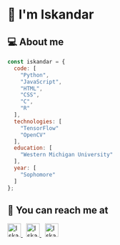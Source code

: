 # &#128126; I'm Iskandar

<h2 align="left">&#128187; About me</h2>

```javascript
const iskandar = {
  code: [
    "Python",
    "JavaScript",
    "HTML",
    "CSS",
    "C",
    "R"
  ],
  technologies: [
    "TensorFlow"
    "OpenCV"
  ],
  education: [
    "Western Michigan University"
  ],
  year: [
    "Sophomore"
  ]
};
```

<h2 align="left">&#128242; You can reach me at</h2>

<p align="left">
  <a href="https://www.linkedin.com/in/iskandar-kholmatov-b61ba51ab/"  target="_blank">
    <img src="https://www.vectorlogo.zone/logos/linkedin/linkedin-icon.svg" alt="Iskandar Kholmatov's LinkedIn Profile" height="30" width="30">
  </a>
  &nbsp;
  <a href="https://stackoverflow.com/users/18042180/iskandar" target="_blank">
    <img src="https://www.vectorlogo.zone/logos/stackoverflow/stackoverflow-icon.svg" alt="Iskandar Kholmatov's Stack Overflow Profile" height="30" width="30">
  </a>
  &nbsp;
  <a href="https://twitter.com/rednaksiii" target="_blank">
    <img src="https://www.vectorlogo.zone/logos/twitter/twitter-tile.svg" alt="Iskandar Kholmatov's Twitter Profile" height="30" width="30">
  </a>
</p>
